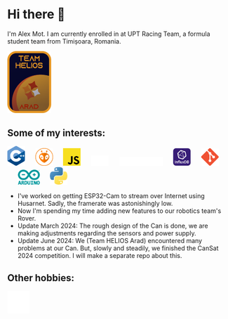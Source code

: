 # Hi there :wave:

I'm Alex Mot. I am currently enrolled in at UPT Racing Team, a formula student team from Timișoara, Romania.

<img src="./icons/team%20helios.png" alt="Robotics Team Icon" style="width: 100px">


## Some of my interests: 
<img src="./icons/c-plus-plus-programming-language-icon.svg" alt="C++ Icon" style="width: 40px" />&nbsp;&nbsp;&nbsp;&nbsp;&nbsp;&nbsp;<img src="./icons/platformio-icon.png" alt="PlatformIO Icon" style="width: 40px" />&nbsp;&nbsp;&nbsp;&nbsp;&nbsp;&nbsp;<img src="./icons/javascript-programming-language-icon.svg" alt="Javascript Icon" style="width: 40px" />&nbsp;&nbsp;&nbsp;&nbsp;&nbsp;&nbsp;<img src="./icons/express-js-icon.svg" alt="ExpressJS Icon" style="width: 40px" />&nbsp;&nbsp;&nbsp;&nbsp;&nbsp;&nbsp;<img src="./icons/nextjs-icon.svg" alt="NextJS Icon" style="width: 100px" />&nbsp;&nbsp;&nbsp;&nbsp;&nbsp;&nbsp;<img src="./icons/influxdb-icon.png" alt="Git Icon" style="width: 40px" />&nbsp;&nbsp;&nbsp;&nbsp;&nbsp;&nbsp;<img src="./icons/git-icon.svg" alt="Git Icon" style="width: 40px" />&nbsp;&nbsp;&nbsp;&nbsp;&nbsp;&nbsp;<img src="./icons/arduino-icon.svg" alt="Arduino Icon" style="width: 50px" />&nbsp;&nbsp;&nbsp;&nbsp;&nbsp;&nbsp;<img src="./icons/python-icon.svg" alt="Python Icon" style="width: 40px" />

- I've worked on getting ESP32-Cam to stream over Internet using Husarnet. Sadly, the framerate was astonishingly low.
- Now I'm spending my time adding new features to our robotics team's Rover.
- Update March 2024: The rough design of the Can is done, we are making adjustments regarding the sensors and power supply. 
- Update June 2024: We (Team HELIOS Arad) encountered many problems at our Can. But, slowly and steadily, we finished the CanSat 2024 competition. I will make a separate repo about this.
  
## Other hobbies:

<img src="./icons/keyboard-piano-icon.svg" alt="Keyboard Icon" style="width: 50px"/>

<!---
alexandrumot/alexandrumot is a ✨ special ✨ repository because its `README.md` (this file) appears on your GitHub profile.
You can click the Preview link to take a look at your changes.
--->
